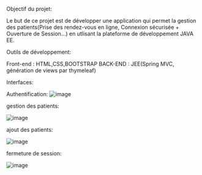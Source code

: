 Objectif du projet:

Le but de ce projet est de développer une application qui permet la gestion des patients(Prise des rendez-vous en ligne,
Connexion sécurisée + Ouverture de Session...) en utlisant la plateforme de développement JAVA EE.


Outils de développement:

Front-end : HTML,CSS,BOOTSTRAP
BACK-END : JEE(Spring MVC, génération de views par thymeleaf)


Interfaces:

Authentification:
![image](https://user-images.githubusercontent.com/86737448/166088454-87677b96-6480-467e-9696-22a8e2f03acd.png)


gestion des patients:

![image](https://user-images.githubusercontent.com/86737448/166088607-81f0571f-c76c-4c99-9d93-91ad494179df.png)

ajout des patients:

![image](https://user-images.githubusercontent.com/86737448/166088621-b25774cd-4235-404c-8407-31fbe64de873.png)


fermeture de session:

![image](https://user-images.githubusercontent.com/86737448/166088649-a76a0de2-576d-4cfd-aa90-ff4c6bcb4263.png)









